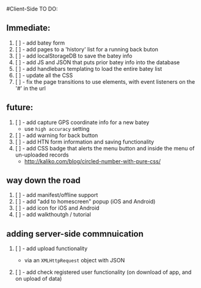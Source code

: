 #Client-Side TO DO:


## Immediate:
1. [ ] - add batey form
1. [ ] - add pages to a 'history' list for a running back buton
1. [ ] - add localStorageDB to save the batey info
1. [ ] - add JS and JSON that puts prior batey info into the database
1. [ ] - add handlebars templating to load the entire batey list
1. [ ] - update all the CSS
2. [ ] - fix the page transitions to use <a> elements, with event listeners on the '#' in the url



## future:
1. [ ] - add capture GPS coordinate info for a new batey
    - use `high accuracy` setting
1. [ ] - add warning for back button
2. [ ] - add HTN form information and saving functionality
3. [ ] - add CSS badge that alerts the menu button and inside the menu of un-uploaded records
    - http://kaliko.com/blog/circled-number-with-pure-css/


## way down the road
1. [ ] - add manifest/offline support
1. [ ] - add "add to homescreen" popup (iOS and Android)
1. [ ] - add icon for iOS and Android
2. [ ] - add walkthoutgh / tutorial


## adding server-side commnuication
1. [ ] - add upload functionality
    - via an `XMLHttpRequest` object with JSON

1. [ ] - add check registered user functionality (on download of app, and on upload of data) 
